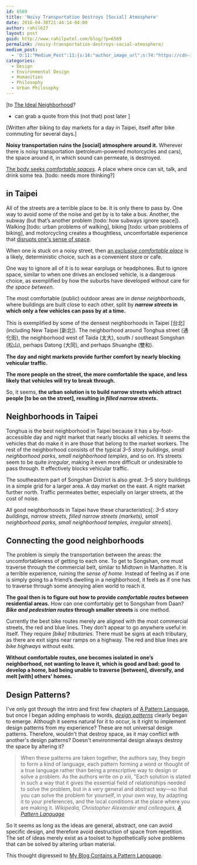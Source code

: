 ```yaml
---
id: 6569
title: 'Noisy Transportation Destroys [Social] Atmosphere'
date: 2016-04-30T21:44:14-04:00
author: rahil627
layout: post
guid: http://www.rahilpatel.com/blog/?p=6569
permalink: /noisy-transportation-destroys-social-atmosphere/
medium_post:
  - 'O:11:"Medium_Post":11:{s:16:"author_image_url";s:74:"https://cdn-images-1.medium.com/fit/c/200/200/1*dmbNkD5D-u45r44go_cf0g.png";s:10:"author_url";s:28:"https://medium.com/@rahil627";s:11:"byline_name";N;s:12:"byline_email";N;s:10:"cross_link";s:2:"no";s:2:"id";s:12:"54e50ce6c0c4";s:21:"follower_notification";s:3:"yes";s:7:"license";s:19:"all-rights-reserved";s:14:"publication_id";s:2:"-1";s:6:"status";s:6:"public";s:3:"url";s:89:"https://medium.com/@rahil627/noisy-transportation-destroys-social-atmosphere-54e50ce6c0c4";}'
categories:
  - Design
  - Environmental Design
  - Humanities
  - Philosophy
  - Urban Philosophy
---
```

[to <a href="http://www.rahilpatel.com/blog/the-ideal-neighborhood">The Ideal Neighborhood</a>?
- can grab a quote from this (not that) post later
]

[Written after biking to day markets for a day in Taipei, itself after bike commuting for several days.]

<strong>Noisy transportation ruins the [social] atmosphere around it.</strong> Wherever there is noisy transportation (petroleum-powered motorcycles and cars), the space around it, in which sound can permeate, is destroyed.

<a href="http://www.rahilpatel.com/blog/creating-comfortable-places">The body seeks <em>comfortable spaces</em></a>. A place where once can sit, talk, and drink some tea. [todo: needs more thinking?]

<h2>in Taipei</h2>
All of the streets are a terrible place to be. It is only there to pass by. One way to avoid some of the noise and get by is to take a bus. Another, the subway (but that’s another problem [todo: how subways ignore space]). Walking [todo: urban problems of walking], biking [todo: urban problems of biking], and motorcycling creates a thoughtless, uncomfortable experience that <a href="http://www.rahilpatel.com/blog/transportation-disrupts-sense-of-space">disrupts one's sense of space</a>.

When one is stuck on a noisy street, then <a href="http://www.rahilpatel.com/blog/creating-comfortable-places">an <em>exclusive comfortable place</em></a> is a likely, deterministic choice, such as a convenient store or cafe.

One way to ignore all of it is to wear earplugs or headphones. But to ignore space, similar to when one drives an enclosed vehicle, is a dangerous choice, as exemplified by how the suburbs have developed without care for <em>the space between</em>.

The most comfortable (public) outdoor areas are in <em>dense neighborhoods</em>, where buildings are built close to each other, split by <strong><em>narrow streets</em> in which only a few vehicles can pass by at a time.</strong>

This is exemplified by some of the densest neighborhoods in Taipei [台北] (including New Taipei [新北]). The neighborhood around Tonghua street (通化街), the neighborhood west of Taida (太大), south / southeast Songshan (松山), perhaps Datong (大同), and perhaps Shuanghe (雙和).

<strong>The day and night markets provide further comfort by nearly blocking vehicular traffic.</strong>

<strong>The more people on the street, the more comfortable the space, and less likely that vehicles will try to break through.</strong>

So, it seems, <strong>the urban solution is to build narrow streets which attract people [to be on the street], resulting in <em>filled narrow streets</em>.</strong>

<h2>Neighborhoods in Taipei</h2>
Tonghua is the best neighborhood in Taipei because it has a by-foot-accessible day and night market that nearly blocks all vehicles. It seems the vehicles that do make it in are those that belong to the market workers. The rest of the neighborhood consists of the typical <em>3–5 story buildings</em>, <em>small neighborhood parks</em>, <em>small neighborhood temples</em>, and so on. It’s streets seem to be quite <em>irregular</em>, making it even more difficult or undesirable to pass through. It effectively blocks vehicular traffic.

The southeastern part of Songshan District is also great. 3–5 story buildings in a simple grid for a larger area. A day market on the east. A night market further north. Traffic permeates better, especially on larger streets, at the cost of noise.

All good neighborhoods in Taipei have these characteristics[: <em>3–5 story buildings, narrow streets, filled narrow streets (markets), small neighborhood parks, small neighborhood temples, irregular streets</em>].

<h2>Connecting the good neighborhoods</h2>
The problem is simply the transportation between the areas: the uncomfortableness of getting to each one. To get to Songshan, one must traverse through the commercial belt, similar to Midtown in Manhatten. It is a terrible experience, ruining the <em>sense of home</em>. Instead of feeling as if one is simply going to a friend’s dwelling in a neighborhood, it feels as if one has to traverse through some annoying alien world to reach it.

<strong>The goal then is to figure out how to provide <em>comfortable routes</em> between residential areas.</strong> How can one comfortably get to Songshan from Daan? <strong><em>Bike and pedestrian routes</em> through smaller streets</strong> is one method.

Currently the best bike routes merely are aligned with the most commercial streets, the red and blue lines. They don’t appear to go anywhere useful in itself. They require <em>[bike] tributaries</em>. There must be signs at each tributary, as there are exit signs near ramps on a highway. The red and blue lines are <em>bike highways</em> without exits.

<strong>Without comfortable routes, one becomes isolated in one’s neighborhood, not wanting to leave it, which is good and bad: good to develop a home, bad being unable to traverse [between], diversify, and melt [with] others' homes.</strong>

<h2>Design Patterns?</h2>
I've only got through the intro and first few chapters of <a href="https://en.wikipedia.org/wiki/Pattern_language">A Pattern Language</a>, but once I began adding emphasis to words, <a href="https://en.wikipedia.org/wiki/Design_pattern"><em>design patterns</em></a> clearly began to emerge. Although it seems natural for it to occur, is it right to implement design patterns from my experience? These are not universal design patterns. Therefore, wouldn't that destroy space, as it may conflict with another's design patterns? Doesn't environmental design always destroy the space by altering it?

<blockquote>When these patterns are taken together, the authors say, they begin to form a kind of language, each pattern forming a word or thought of a true language rather than being a prescriptive way to design or solve a problem. As the authors write on p xiii, "Each solution is stated in such a way that it gives the essential field of relationships needed to solve the problem, but in a very general and abstract way—so that you can solve the problem for yourself, in your own way, by adapting it to your preferences, and the local conditions at the place where you are making it.
<cite><em>Wikipedia</em>, Christopher Alexander and colleagues, <a href="https://en.m.wikipedia.org/wiki/A_Pattern_Language"><em>A Pattern Language</em></a></cite></blockquote>

So it seems as long as the ideas are general, abstract, one can avoid specific design, and therefore avoid destruction of space from repetition. The set of ideas merely exist as a toolset to hypothetically solve problems that can be solved by altering urban material.

This thought digressed to <a href="http://www.rahilpatel.com/blog/my-blog-contains-a-pattern-language">My Blog Contains a Pattern Language</a>.